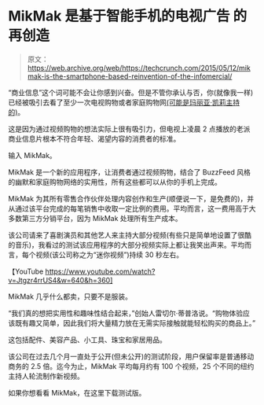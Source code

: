# MikMak 是基于智能手机的电视广告 的再创造

> 原文：<https://web.archive.org/web/https://techcrunch.com/2015/05/12/mikmak-is-the-smartphone-based-reinvention-of-the-infomercial/>

“商业信息”这个词可能不会让你感到兴奋。但是不管你承认与否，你(就像我一样)已经被吸引去看了至少一次电视购物或者家庭购物网[(可能是玛丽亚·凯莉主持的)](https://web.archive.org/web/20230326054109/http://gawker.com/5824338/the-best-four-minutes-of-mariah-careys-insane-hsn-appearance)。

这是因为通过视频购物的想法实际上很有吸引力，但电视上凌晨 2 点播放的老派商业信息片根本不符合年轻、渴望内容的消费者的标准。

输入 MikMak。

MikMak 是一个新的应用程序，让消费者通过视频购物，结合了 BuzzFeed 风格的幽默和家庭购物网络的实用性，所有这些都可以从你的手机上完成。

MikMak 为其所有零售合作伙伴处理内容创作和生产(顺便说一下，是免费的)，并从通过该平台完成的每笔销售中收取一定比例的费用。平均而言，这一费用高于大多数第三方分销平台，因为 MikMak 处理所有生产成本。

该公司请来了喜剧演员和其他艺人来主持大部分视频(有些只是简单地设置了很酷的音乐)，我看过的测试该应用程序的大部分视频实际上都让我笑出声来。平均而言，每个视频(该公司称之为“迷你视频”)持续 30 秒左右。

【YouTube https://www.youtube.com/watch?v=Jtgzr4rrUS4&w=640&h=360]

MikMak 几乎什么都卖，只要不是服装。

“我们真的想把实用性和趣味性结合起来，”创始人雷切尔·蒂普洛说。“购物体验应该既有趣又简单，因此我们将大量精力放在无需实际接触就能轻松购买的商品上。”

这包括配件、美容产品、小工具、珠宝和家居用品。

该公司在过去几个月一直处于公开(但未公开)的测试阶段，用户保留率是普通移动商务的 2.5 倍。迄今为止，MikMak 平均每月约有 100 个视频，25 个不同的纽约主持人轮流制作新视频。

如果你想看看 MikMak，在这里下载测试版。